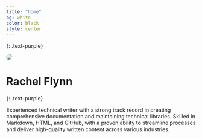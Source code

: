 ```yaml
---
title: "home"
bg: white
color: black
style: center
---
```


<!-- ### *Rachel Flynn* -->
{: .text-purple}

<img src="https://avatars2.githubusercontent.com/u/71097494?s=400&u=8491420437e66fdc6d322c9461a40d6820b95b0f&v=4" style="border-radius: 50%;">

# Rachel Flynn
{: .text-purple}

Experienced technical writer with a strong track record in creating comprehensive documentation and maintaining technical libraries. Skilled in Markdown, HTML, and GitHub, with a proven ability to streamline processes and deliver high-quality written content across various industries.

